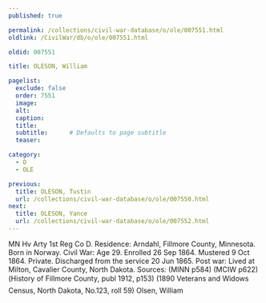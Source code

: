 ```yaml
---
published: true

permalink: /collections/civil-war-database/o/ole/007551.html
oldlink: /CivilWar/db/o/ole/007551.html

oldid: 007551

title: OLESON, William

pagelist:
  exclude: false
  order: 7551
  image: 
  alt:
  caption:
  title:
  subtitle:      # Defaults to page subtitle
  teaser:

category: 
  - O 
  - OLE

previous:
  title: OLESON, Tustin
  url: /collections/civil-war-database/o/ole/007550.html  
next:
  title: OLESON, Yance
  url: /collections/civil-war-database/o/ole/007552.html   
---
```

MN Hv Arty 1st Reg Co D. Residence: Arndahl, Fillmore County, Minnesota. Born in Norway. Civil War: Age 29. Enrolled 26 Sep 1864. Mustered 9 Oct 1864. Private. Discharged from the service 20 Jun 1865. Post war: Lived at Milton, Cavalier County, North Dakota. Sources: (MINN p584) (MCIW p622) (&#147;History of Fillmore County&#148;, publ 1912, p153) (1890 Veterans and Widows Census, North Dakota, No.123, roll 59) &#147;Olsen, William&#148;